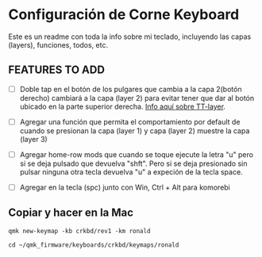 # Configuración de Corne Keyboard

Este es un readme con toda la info sobre mi teclado, incluyendo las capas (layers),
funciones, todos, etc.

## FEATURES TO ADD

- [ ] Doble tap en el botón de los pulgares que cambia a la capa 2(botón derecho)
      cambiará a la capa (layer 2) para evitar tener que dar al botón ubicado en
      la parte superior derecha. [Info aquí sobre TT-layer](https://docs.qmk.fm/feature_layers).

- [ ] Agregar una función que permita el comportamiento por default de cuando se presionan
      la capa (layer 1) y capa (layer 2) muestre la capa (layer 3)

- [ ] Agregar home-row mods que cuando se toque ejecute la letra "u" pero si se deja pulsado
      que devuelva "shft". Pero si se deja presionado sin pulsar ninguna otra tecla devuelva "u" a expeción de la tecla space.
- [ ] Agregar en la tecla (spc) junto con Win, Ctrl + Alt para komorebi

## Copiar y hacer en la Mac

```pwsh
qmk new-keymap -kb crkbd/rev1 -km ronald
```

```pwsh
cd ~/qmk_firmware/keyboards/crkbd/keymaps/ronald
```
